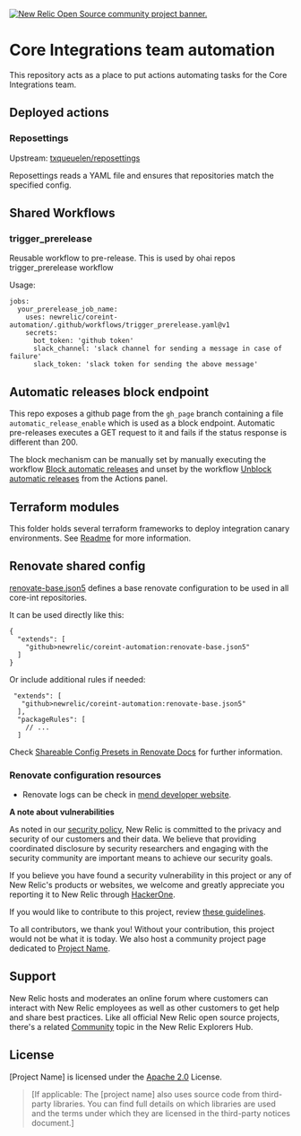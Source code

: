 <a href="https://opensource.newrelic.com/oss-category/#community-project"><picture><source media="(prefers-color-scheme: dark)" srcset="https://github.com/newrelic/opensource-website/raw/main/src/images/categories/dark/Community_Project.png"><source media="(prefers-color-scheme: light)" srcset="https://github.com/newrelic/opensource-website/raw/main/src/images/categories/Community_Project.png"><img alt="New Relic Open Source community project banner." src="https://github.com/newrelic/opensource-website/raw/main/src/images/categories/Community_Project.png"></picture></a>

# Core Integrations team automation

This repository acts as a place to put actions automating tasks for the Core Integrations team.

## Deployed actions

### Reposettings

Upstream: [txqueuelen/reposettings](https://github.com/txqueuelen/reposettings)

Reposettings reads a YAML file and ensures that repositories match the specified config.

## Shared Workflows

### trigger_prerelease

Reusable workflow to pre-release. This is used by ohai repos trigger_prerelease workflow

  Usage:
  ```
  jobs:
    your_prerelease_job_name:
      uses: newrelic/coreint-automation/.github/workflows/trigger_prerelease.yaml@v1
      secrets:
        bot_token: 'github token'
        slack_channel: 'slack channel for sending a message in case of failure'
        slack_token: 'slack token for sending the above message'
  ```
## Automatic releases block endpoint

This repo exposes a github page from the `gh_page` branch containing a file `automatic_release_enable` which is used as a block endpoint.
Automatic pre-releases executes a GET request to it and fails if the status response is different than 200.

The block mechanism can be manually set by manually executing the workflow [Block automatic releases](.github/workflows/block.yaml) and unset by the workflow [Unblock automatic releases](.github/workflows/unblock.yaml) from the Actions panel.

## Terraform modules

This folder holds several terraform frameworks to deploy integration canary environments. See [Readme](.github/terraform_modules/README.md) for more information.

## Renovate shared config

[renovate-base.json5](./renovate-base.json5) defines a base renovate configuration to be used in all core-int repositories.

 It can be used directly like this:

```json5
{
  "extends": [
    "github>newrelic/coreint-automation:renovate-base.json5"
  ]
}
```

Or include additional rules if needed:

```json5
 "extends": [
   "github>newrelic/coreint-automation:renovate-base.json5"
  ],
  "packageRules": [
    // ...
  ]
```

Check [Shareable Config Presets in Renovate Docs](https://docs.renovatebot.com/config-presets/#github-actions) for further information.

### Renovate configuration resources

* Renovate logs can be check in [mend developer website](https://developer.mend.io/).

**A note about vulnerabilities**

As noted in our [security policy](../../security/policy), New Relic is committed to the privacy and security of our customers and their data. We believe that providing coordinated disclosure by security researchers and engaging with the security community are important means to achieve our security goals.

If you believe you have found a security vulnerability in this project or any of New Relic's products or websites, we welcome and greatly appreciate you reporting it to New Relic through [HackerOne](https://hackerone.com/newrelic).

If you would like to contribute to this project, review [these guidelines](./CONTRIBUTING.md).

To all contributors, we thank you!  Without your contribution, this project would not be what it is today.  We also host a community project page dedicated to [Project Name](<LINK TO https://opensource.newrelic.com/projects/... PAGE>).

## Support

New Relic hosts and moderates an online forum where customers can interact with New Relic employees as well as other customers to get help and share best practices. Like all official New Relic open source projects, there's a related [Community](https://forum.newrelic.com) topic in the New Relic Explorers Hub.

## License
[Project Name] is licensed under the [Apache 2.0](http://apache.org/licenses/LICENSE-2.0.txt) License.
>[If applicable: The [project name] also uses source code from third-party libraries. You can find full details on which libraries are used and the terms under which they are licensed in the third-party notices document.]

